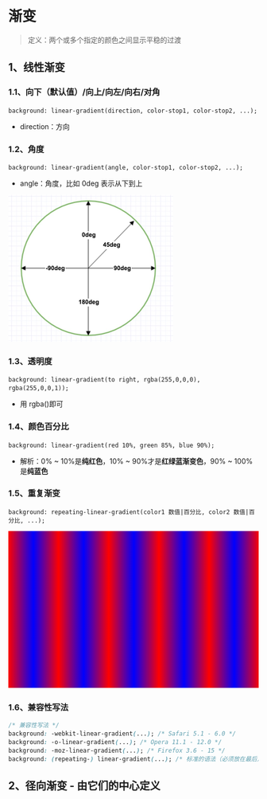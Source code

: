 # 渐变

> 定义：两个或多个指定的颜色之间显示平稳的过渡

## 1、线性渐变

### 1.1、向下（默认值）/向上/向左/向右/对角

`background: linear-gradient(direction, color-stop1, color-stop2, ...);`

- direction：方向

### 1.2、角度

`background: linear-gradient(angle, color-stop1, color-stop2, ...);`

- angle：角度，比如 0deg 表示从下到上

![线性渐变-角度图](images/线性渐变-角度图.png)

### 1.3、透明度

`background: linear-gradient(to right, rgba(255,0,0,0), rgba(255,0,0,1));`

- 用 rgba()即可

### 1.4、颜色百分比

`background: linear-gradient(red 10%, green 85%, blue 90%);`

- 解析：0% ~ 10%是**纯红色**，10% ~ 90%才是**红绿蓝渐变色**，90% ~ 100%是**纯蓝色**

### 1.5、重复渐变

`background: repeating-linear-gradient(color1 数值|百分比, color2 数值|百分比, ...);`

![重复线性渐变](images/重复线性渐变.png)

### 1.6、兼容性写法

```css
/* 兼容性写法 */
background: -webkit-linear-gradient(...); /* Safari 5.1 - 6.0 */
background: -o-linear-gradient(...); /* Opera 11.1 - 12.0 */
background: -moz-linear-gradient(...); /* Firefox 3.6 - 15 */
background: (repeating-) linear-gradient(...); /* 标准的语法（必须放在最后） */
```

## 2、径向渐变 - 由它们的中心定义

